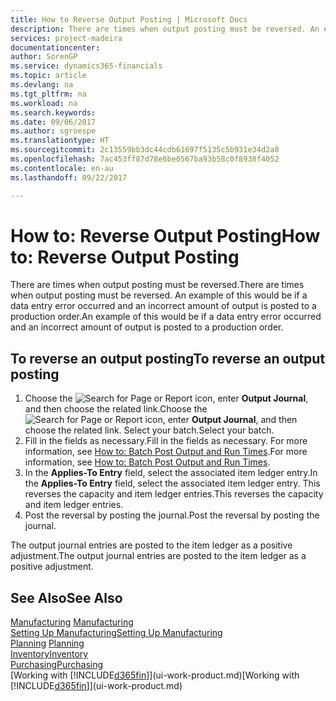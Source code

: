 ```yaml
---
title: How to Reverse Output Posting | Microsoft Docs
description: There are times when output posting must be reversed. An example of this would be if a data entry error occurred and an incorrect amount of output is posted to a production order.
services: project-madeira
documentationcenter: 
author: SorenGP
ms.service: dynamics365-financials
ms.topic: article
ms.devlang: na
ms.tgt_pltfrm: na
ms.workload: na
ms.search.keywords: 
ms.date: 09/06/2017
ms.author: sgroespe
ms.translationtype: HT
ms.sourcegitcommit: 2c13559bb3dc44cdb61697f5135c5b931e34d2a8
ms.openlocfilehash: 7ac453ff87d78e6be0567ba93b58c0f8938f4052
ms.contentlocale: en-au
ms.lasthandoff: 09/22/2017

---
```

# <a name="how-to-reverse-output-posting"></a><span data-ttu-id="78d41-104">How to: Reverse Output Posting</span><span class="sxs-lookup"><span data-stu-id="78d41-104">How to: Reverse Output Posting</span></span>
<span data-ttu-id="78d41-105">There are times when output posting must be reversed.</span><span class="sxs-lookup"><span data-stu-id="78d41-105">There are times when output posting must be reversed.</span></span> <span data-ttu-id="78d41-106">An example of this would be if a data entry error occurred and an incorrect amount of output is posted to a production order.</span><span class="sxs-lookup"><span data-stu-id="78d41-106">An example of this would be if a data entry error occurred and an incorrect amount of output is posted to a production order.</span></span>  

## <a name="to-reverse-an-output-posting"></a><span data-ttu-id="78d41-107">To reverse an output posting</span><span class="sxs-lookup"><span data-stu-id="78d41-107">To reverse an output posting</span></span>  
1.  <span data-ttu-id="78d41-108">Choose the ![Search for Page or Report](media/ui-search/search_small.png "Search for Page or Report icon") icon, enter **Output Journal**, and then choose the related link.</span><span class="sxs-lookup"><span data-stu-id="78d41-108">Choose the ![Search for Page or Report](media/ui-search/search_small.png "Search for Page or Report icon") icon, enter **Output Journal**, and then choose the related link.</span></span> <span data-ttu-id="78d41-109">Select your batch.</span><span class="sxs-lookup"><span data-stu-id="78d41-109">Select your batch.</span></span>  
2. <span data-ttu-id="78d41-110">Fill in the fields as necessary.</span><span class="sxs-lookup"><span data-stu-id="78d41-110">Fill in the fields as necessary.</span></span> <span data-ttu-id="78d41-111">For more information, see [How to: Batch Post Output and Run Times](production-how-to-post-output-quantity.md).</span><span class="sxs-lookup"><span data-stu-id="78d41-111">For more information, see [How to: Batch Post Output and Run Times](production-how-to-post-output-quantity.md).</span></span>
3.  <span data-ttu-id="78d41-112">In the **Applies-To Entry** field, select the associated item ledger entry.</span><span class="sxs-lookup"><span data-stu-id="78d41-112">In the **Applies-To Entry** field, select the associated item ledger entry.</span></span> <span data-ttu-id="78d41-113">This reverses the capacity and item ledger entries.</span><span class="sxs-lookup"><span data-stu-id="78d41-113">This reverses the capacity and item ledger entries.</span></span>  
4. <span data-ttu-id="78d41-114">Post the reversal by posting the journal.</span><span class="sxs-lookup"><span data-stu-id="78d41-114">Post the reversal by posting the journal.</span></span>  

<span data-ttu-id="78d41-115">The output journal entries are posted to the item ledger as a positive adjustment.</span><span class="sxs-lookup"><span data-stu-id="78d41-115">The output journal entries are posted to the item ledger as a positive adjustment.</span></span>  

## <a name="see-also"></a><span data-ttu-id="78d41-116">See Also</span><span class="sxs-lookup"><span data-stu-id="78d41-116">See Also</span></span>  
 <span data-ttu-id="78d41-117">[Manufacturing](production-manage-manufacturing.md)  </span><span class="sxs-lookup"><span data-stu-id="78d41-117">[Manufacturing](production-manage-manufacturing.md)  </span></span>  
 [<span data-ttu-id="78d41-118">Setting Up Manufacturing</span><span class="sxs-lookup"><span data-stu-id="78d41-118">Setting Up Manufacturing</span></span>](production-configure-production-processes.md)  
 <span data-ttu-id="78d41-119">[Planning](production-planning.md)    </span><span class="sxs-lookup"><span data-stu-id="78d41-119">[Planning](production-planning.md)    </span></span>  
 [<span data-ttu-id="78d41-120">Inventory</span><span class="sxs-lookup"><span data-stu-id="78d41-120">Inventory</span></span>](inventory-manage-inventory.md)  
 [<span data-ttu-id="78d41-121">Purchasing</span><span class="sxs-lookup"><span data-stu-id="78d41-121">Purchasing</span></span>](purchasing-manage-purchasing.md)  
 <span data-ttu-id="78d41-122">[Working with [!INCLUDE[d365fin](includes/d365fin_md.md)]](ui-work-product.md)</span><span class="sxs-lookup"><span data-stu-id="78d41-122">[Working with [!INCLUDE[d365fin](includes/d365fin_md.md)]](ui-work-product.md)</span></span>  

